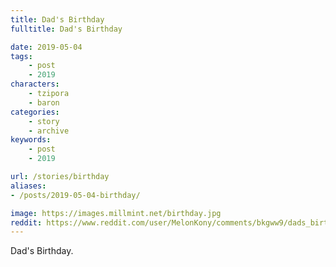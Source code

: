 ```yaml
---
title: Dad's Birthday
fulltitle: Dad's Birthday

date: 2019-05-04
tags:
    - post
    - 2019
characters:
    - tzipora
    - baron
categories:
    - story
    - archive
keywords:
    - post
    - 2019

url: /stories/birthday
aliases:
- /posts/2019-05-04-birthday/

image: https://images.millmint.net/birthday.jpg
reddit: https://www.reddit.com/user/MelonKony/comments/bkgww9/dads_birthday/
---
```


Dad's Birthday.
